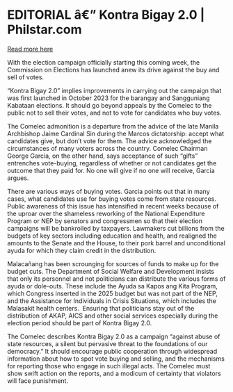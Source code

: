 # EDITORIAL â€” Kontra Bigay 2.0 | Philstar.com

[Read more here](https://www.philstar.com/opinion/2025/02/08/2419988/editorial-kontra-bigay-20)

With the election campaign officially starting this coming week, the Commission on Elections has launched anew its drive against the buy and sell of votes.

“Kontra Bigay 2.0” implies improvements in carrying out the campaign that was first launched in October 2023 for the barangay and Sangguniang Kabataan elections. It should go beyond appeals by the Comelec to the public not to sell their votes, and not to vote for candidates who buy votes.

The Comelec admonition is a departure from the advice of the late Manila Archbishop Jaime Cardinal Sin during the Marcos dictatorship: accept what candidates give, but don’t vote for them. The advice acknowledged the circumstances of many voters across the country. Comelec Chairman George Garcia, on the other hand, says acceptance of such “gifts” entrenches vote-buying, regardless of whether or not candidates get the outcome that they paid for. No one will give if no one will receive, Garcia argues.

There are various ways of buying votes. Garcia points out that in many cases, what candidates use for buying votes come from state resources. Public awareness of this issue has intensified in recent weeks because of the uproar over the shameless reworking of the National Expenditure Program or NEP by senators and congressmen so that their election campaigns will be bankrolled by taxpayers. Lawmakers cut billions from the budgets of key sectors including education and health, and realigned the amounts to the Senate and the House, to their pork barrel and unconditional ayuda for which they claim credit in the distribution.

Malacañang has been scrounging for sources of funds to make up for the budget cuts. The Department of Social Welfare and Development insists that only its personnel and not politicians can distribute the various forms of ayuda or dole-outs. These include the Ayuda sa Kapos ang Kita Program, which Congress inserted in the 2025 budget but was not part of the NEP, and the Assistance for Individuals in Crisis Situations, which includes the Malasakit health centers.  Ensuring that politicians stay out of the distribution of AKAP, AICS and other social services especially during the election period should be part of Kontra Bigay 2.0.

The Comelec describes Kontra Bigay 2.0 as a campaign “against abuse of state resources, a silent but pervasive threat to the foundations of our democracy.” It should encourage public cooperation through widespread information about how to spot vote buying and selling, and the mechanisms for reporting those who engage in such illegal acts. The Comelec must show swift action on the reports, and a modicum of certainty that violators will face punishment.